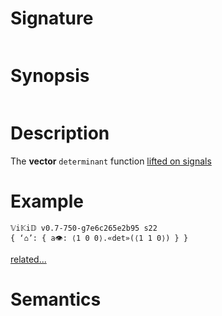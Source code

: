 # Signature
```vikid-signature
```

# Synopsis
```vikid-synopsis
```

# Description
The __vector__ `determinant` function [lifted on signals](/refman/concepts/pure_functions)

# Example
```vikid-script
𝕍i𝕂i𝔻 v0.7-750-g7e6c265e2b95 s22
{ ‘⌂’: { a👁: ⟨1 0 0⟩.«det»(⟨1 1 0⟩) } }
```


[related...](https://en.wikipedia.org/wiki/Determinant#2_%C3%97_2_matrices)

# Semantics